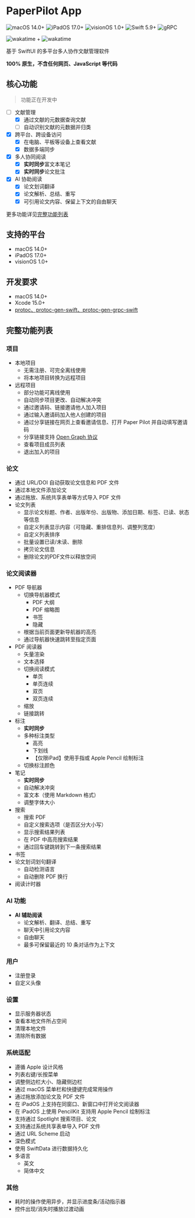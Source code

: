 # PaperPilot App

![macOS 14.0+](https://img.shields.io/badge/macOS-14.0%2B-ffffff) ![iPadOS 17.0+](https://img.shields.io/badge/iPadOS-17.0%2B-ffffff) ![visionOS 1.0+](https://img.shields.io/badge/visionOS-1.0%2B-ffffff) ![Swift 5.9+](https://img.shields.io/badge/Swift-5.9%2B-F05138) ![gRPC](https://img.shields.io/badge/gRPC-proto3-2ca1aa)

![wakatime](https://wakatime.com/badge/user/271fef5a-1d0a-45c6-a8f0-9fb67a1417b6/project/c213100d-56fa-45ff-8ade-7c744cf7f708.svg) + ![wakatime](https://wakatime.com/badge/user/271fef5a-1d0a-45c6-a8f0-9fb67a1417b6/project/018b704b-24a1-4f1c-ae04-fae191ff7dc8.svg)

基于 SwiftUI 的多平台多人协作文献管理软件

**100% 原生，不含任何网页、JavaScript 等代码**

## 核心功能

> 功能正在开发中

- [ ] 文献管理
  - [x] 通过文献的元数据查询文献
  - [ ] 自动识别文献的元数据并归类
- [x] 跨平台、跨设备访问
  - [x] 在电脑、平板等设备上查看文献
  - [x] 数据多端同步
- [x] 多人协同阅读
  - [x] **实时同步**富文本笔记
  - [x] **实时同步**论文批注
- [x] AI 协助阅读
  - [x] 论文划词翻译
  - [x] 论文解析、总结、重写
  - [x] 可引用论文内容、保留上下文的自由聊天

更多功能详见[完整功能列表](#完整功能列表)


## 支持的平台

- macOS 14.0+
- iPadOS 17.0+
- visionOS 1.0+

## 开发要求

- macOS 14.0+
- Xcode 15.0+
- [protoc、protoc-gen-swift、protoc-gen-grpc-swift](https://github.com/grpc/grpc-swift#getting-the-protoc-plugins)

## 完整功能列表

### 项目

- 本地项目
  - 无需注册、可完全离线使用
  - 将本地项目转换为远程项目
- 远程项目
  - 部分功能可离线使用
  - 自动同步项目更改、自动解决冲突
  - 通过邀请码、链接邀请他人加入项目
  - 通过输入邀请码加入他人创建的项目
  - 通过分享链接在网页上查看邀请信息、打开 Paper Pilot 并自动填写邀请码
  - 分享链接支持 [Open Graph 协议](https://ogp.me/)
  - 查看项目成员列表
  - 退出加入的项目

### 论文

- 通过 URL/DOI 自动获取论文信息和 PDF 文件
- 通过本地文件添加论文
- 通过拖放、系统共享表单等方式导入 PDF 文件
- 论文列表
  - 显示论文标题、作者、出版年份、出版物、添加日期、标签、已读、状态等信息
  - 自定义列表显示内容（可隐藏、重排信息列、调整列宽度）
  - 自定义列表排序
  - 批量设置已读/未读、删除
  - 拷贝论文信息
  - 删除论文的PDF文件以释放空间

### 论文阅读器

- PDF 导航器
  - 切换导航器模式
    - PDF 大纲
    - PDF 缩略图
    - 书签
    - 隐藏
  - 根据当前页面更新导航器的高亮
  - 通过导航器快速跳转至指定页面
- PDF 阅读器
  - 矢量渲染
  - 文本选择
  - 切换阅读模式
    - 单页
    - 单页连续
    - 双页
    - 双页连续
  - 缩放
  - 链接跳转
- 标注
  - **实时同步**
  - 多种标注类型
    - 高亮
    - 下划线
    - 【仅限iPad】使用手指或 Apple Pencil 绘制标注
  - 切换标注颜色
- 笔记
  - **实时同步**
  - 自动解决冲突
  - 富文本（使用 Markdown 格式）
  - 调整字体大小
- 搜索
  - 搜索 PDF
  - 自定义搜索选项（是否区分大小写）
  - 显示搜索结果列表
  - 在 PDF 中高亮搜索结果
  - 通过回车键跳转到下一条搜索结果
- 书签
- 论文划词划句翻译
  - 自动检测语言
  - 自动删除 PDF 换行
- 阅读计时器

### AI 功能

- **AI 辅助阅读**
  - 论文解析、翻译、总结、重写
  - 聊天中引用论文内容
  - 自由聊天
  - 最多可保留最近的 10 条对话作为上下文

### 用户

- 注册登录
- 自定义头像

### 设置

- 显示服务器状态
- 查看本地文件所占空间
- 清理本地文件
- 清除所有数据

### 系统适配

- 遵循 Apple 设计风格
- 列表右键/长按菜单
- 调整侧边栏大小、隐藏侧边栏
- 通过 macOS 菜单栏和快捷键完成常用操作
- 通过拖放添加论文及 PDF 文件
- 在 iPadOS 上支持在同窗口、新窗口中打开论文阅读器
- 在 iPadOS 上使用 PencilKit 支持用 Apple Pencil 绘制标注
- 支持通过 Spotlight 搜索项目、论文
- 支持通过系统共享表单导入 PDF 文件
- 通过 URL Scheme 启动
- 深色模式
- 使用 SwiftData 进行数据持久化
- 多语言
  - 英文
  - 简体中文

### 其他

- 耗时的操作使用异步，并显示进度条/活动指示器
- 控件出现/消失时播放过渡动画
